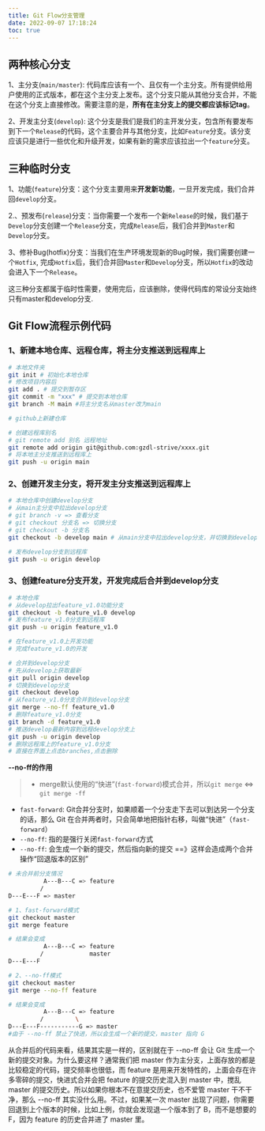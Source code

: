 ```yaml
---
title: Git Flow分支管理
date: 2022-09-07 17:18:24
toc: true
---
```


## 两种核心分支
1、主分支(`main/master`): 代码库应该有一个、且仅有一个主分支。所有提供给用户使用的正式版本，都在这个主分支上发布。这个分支只能从其他分支合并，不能在这个分支上直接修改。需要注意的是，**所有在主分支上的提交都应该标记tag**。

2、开发主分支(`develop`): 这个分支是我们是我们的主开发分支，包含所有要发布到下一个`Release`的代码，这个主要合并与其他分支，比如`Feature`分支。该分支应该只是进行一些优化和升级开发，如果有新的需求应该拉出一个`feature`分支。

## 三种临时分支
1、功能(`feature`)分支：这个分支主要用来**开发新功能**，一旦开发完成，我们合并回`develop`分支。

2.、预发布(`release`)分支：当你需要一个发布一个新`Release`的时候，我们基于`Develop`分支创建一个`Release`分支，完成`Release`后，我们合并到`Master`和`Develop`分支。

3、修补Bug(hotfix)分支：当我们在生产环境发现新的Bug时候，我们需要创建一个`Hotfix`, 完成`Hotfix`后，我们合并回`Master`和`Develop`分支，所以`Hotfix`的改动会进入下一个`Release`。

这三种分支都属于临时性需要，使用完后，应该删除，使得代码库的常设分支始终只有master和develop分支.

## Git Flow流程示例代码
### 1、新建本地仓库、远程仓库，将主分支推送到远程库上
```bash
# 本地文件夹
git init # 初始化本地仓库
# 修改项目内容后
git add . # 提交到暂存区
git commit -m "xxx" # 提交到本地仓库
git branch -M main #将主分支名从master改为main

# github上新建仓库

# 创建远程库别名
# git remote add 别名 远程地址
git remote add origin git@github.com:gzdl-strive/xxxx.git
# 将本地主分支推送到远程库上
git push -u origin main
```

### 2、创建开发主分支，将开发主分支推送到远程库上
```bash
# 本地仓库中创建develop分支
# 从main主分支中拉出develop分支
# git branch -v => 查看分支
# git checkout 分支名 => 切换分支
# git checkout -b 分支名
git checkout -b develop main # 从main分支中拉出develop分支，并切换到develop分支上

# 发布develop分支到远程库
git push -u origin develop
```

### 3、创建feature分支开发，开发完成后合并到develop分支
```bash
# 本地仓库
# 从develop拉出feature_v1.0功能分支
git checkout -b feature_v1.0 develop
# 发布feature_v1.0分支到远程库
git push -u origin feature_v1.0

# 在feature_v1.0上开发功能
# 完成feature_v1.0的开发

# 合并到develop分支
# 先从develop上获取最新
git pull origin develop
# 切换到develop分支
git checkout develop
# 从feature_v1.0分支合并到develop分支
git merge --no-ff feature_v1.0
# 删除feature_v1.0分支
git branch -d feature_v1.0
# 推送develop最新内容到远程develop分支上
git push -u origin develop
# 删除远程库上的feature_v1.0分支
# 直接在界面上点击branches,点击删除
```
**--no-ff的作用**
>- merge默认使用的“快进”(`fast-forward`)模式合并，所以`git merge` <=> `git merge -ff`
- `fast-forward`: Git合并分支时，如果顺着一个分支走下去可以到达另一个分支的话，那么 Git 在合并两者时，只会简单地把指针右移，叫做“快进”（`fast-forward`）
- `--no-ff`: 指的是强行关闭`fast-forward`方式
- `--no-ff`: 会生成一个新的提交，然后指向新的提交 ==》这样会造成两个合并操作“回退版本的区别”
```bash
# 未合并前分支情况
          A---B---C => feature
         /
D---E---F => master

# 1、fast-forward模式
git checkout master
git merge feature

# 结果会变成
          A---B---C => feature
         /             master
D---E---F 

# 2、--no-ff模式
git checkout master
git merge --no-ff feature

# 结果会变成
          A---B---C => feature
         /         \
D---E---F-----------G => master
#由于 --no-ff 禁止了快进，所以会生成一个新的提交，master 指向 G
```
从合并后的代码来看，结果其实是一样的，区别就在于 --no-ff 会让 Git 生成一个新的提交对象。为什么要这样？通常我们把 master 作为主分支，上面存放的都是比较稳定的代码，提交频率也很低，而 feature 是用来开发特性的，上面会存在许多零碎的提交，快进式合并会把 feature 的提交历史混入到 master 中，搅乱 master 的提交历史。所以如果你根本不在意提交历史，也不爱管 master 干不干净，那么 --no-ff 其实没什么用。不过，如果某一次 master 出现了问题，你需要回退到上个版本的时候，比如上例，你就会发现退一个版本到了 B，而不是想要的 F，因为 feature 的历史合并进了 master 里。
